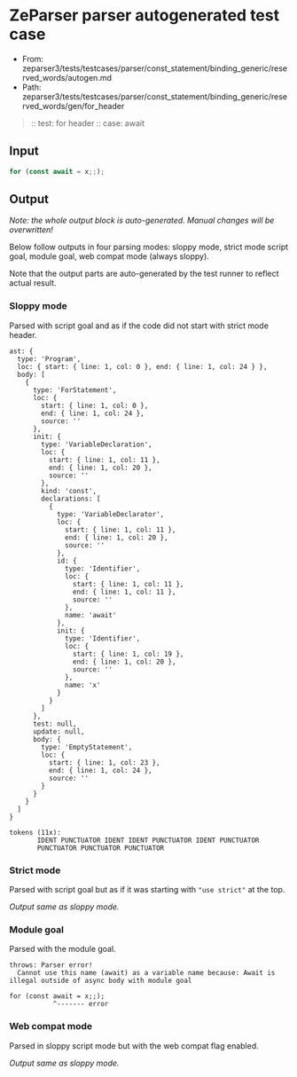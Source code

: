# ZeParser parser autogenerated test case

- From: zeparser3/tests/testcases/parser/const_statement/binding_generic/reserved_words/autogen.md
- Path: zeparser3/tests/testcases/parser/const_statement/binding_generic/reserved_words/gen/for_header

> :: test: for header
> :: case: await

## Input


`````js
for (const await = x;;);
`````

## Output

_Note: the whole output block is auto-generated. Manual changes will be overwritten!_

Below follow outputs in four parsing modes: sloppy mode, strict mode script goal, module goal, web compat mode (always sloppy).

Note that the output parts are auto-generated by the test runner to reflect actual result.

### Sloppy mode

Parsed with script goal and as if the code did not start with strict mode header.

`````
ast: {
  type: 'Program',
  loc: { start: { line: 1, col: 0 }, end: { line: 1, col: 24 } },
  body: [
    {
      type: 'ForStatement',
      loc: {
        start: { line: 1, col: 0 },
        end: { line: 1, col: 24 },
        source: ''
      },
      init: {
        type: 'VariableDeclaration',
        loc: {
          start: { line: 1, col: 11 },
          end: { line: 1, col: 20 },
          source: ''
        },
        kind: 'const',
        declarations: [
          {
            type: 'VariableDeclarator',
            loc: {
              start: { line: 1, col: 11 },
              end: { line: 1, col: 20 },
              source: ''
            },
            id: {
              type: 'Identifier',
              loc: {
                start: { line: 1, col: 11 },
                end: { line: 1, col: 11 },
                source: ''
              },
              name: 'await'
            },
            init: {
              type: 'Identifier',
              loc: {
                start: { line: 1, col: 19 },
                end: { line: 1, col: 20 },
                source: ''
              },
              name: 'x'
            }
          }
        ]
      },
      test: null,
      update: null,
      body: {
        type: 'EmptyStatement',
        loc: {
          start: { line: 1, col: 23 },
          end: { line: 1, col: 24 },
          source: ''
        }
      }
    }
  ]
}

tokens (11x):
       IDENT PUNCTUATOR IDENT IDENT PUNCTUATOR IDENT PUNCTUATOR
       PUNCTUATOR PUNCTUATOR PUNCTUATOR
`````

### Strict mode

Parsed with script goal but as if it was starting with `"use strict"` at the top.

_Output same as sloppy mode._

### Module goal

Parsed with the module goal.

`````
throws: Parser error!
  Cannot use this name (await) as a variable name because: Await is illegal outside of async body with module goal

for (const await = x;;);
           ^------- error
`````


### Web compat mode

Parsed in sloppy script mode but with the web compat flag enabled.

_Output same as sloppy mode._

